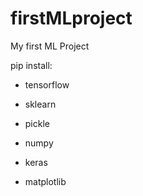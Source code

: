 # firstMLproject

My first ML Project

pip install:
   
   - tensorflow
   
   - sklearn
   
   - pickle
   
   - numpy
   
   - keras

   - matplotlib